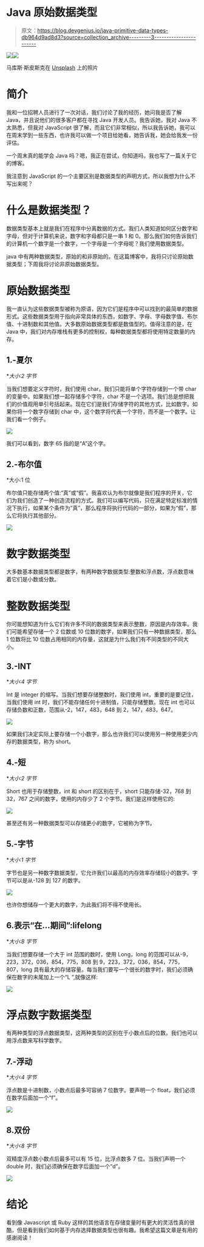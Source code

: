 # Java 原始数据类型

> 原文：<https://blog.devgenius.io/java-primitive-data-types-db964d9ad8d3?source=collection_archive---------3----------------------->

![](img/d1cbb3638c4c31fe1107039ce3f0f7b6.png)![](img/5fb3980c8a11c0e49c58461b3fd07e3c.png)

马库斯·斯皮斯克在 [Unsplash](https://unsplash.com?utm_source=medium&utm_medium=referral) 上的照片

# **简介**

我和一位招聘人员进行了一次对话，我们讨论了我的经历，她问我是否了解 Java，并且说他们的很多客户都在寻找 Java 开发人员。我告诉她，我对 Java 不太熟悉，但我对 JavaScript 很了解，而且它们非常相似，所以我告诉她，我可以在周末学到一些东西，也许我可以做一个项目给她看，她告诉我，她会给我发一份评估。

一个周末真的能学会 Java 吗？嗯，我正在尝试，你知道吗，我也写了一篇关于它的博客。

我注意到 JavaScript 的一个主要区别是数据类型的声明方式，所以我想为什么不写出来呢？

# 什么是数据类型？

数据类型基本上就是我们在程序中分离数据的方式。我们人类知道如何区分数字和字母，但对于计算机来说，数字和字母都只是一串 1 和 0。那么我们如何告诉我们的计算机一个数字是一个数字，一个字母是一个字母呢？我们使用数据类型。

java 中有两种数据类型，原始的和非原始的。在这篇博客中，我将只讨论原始数据类型；下周我将讨论非原始数据类型。

# 原始数据类型

我一直认为这些数据类型被称为原语，因为它们是程序中可以找到的最简单的数据形式。这些数据类型用于指向非常具体的东西，如数字、字母、字母数字值、布尔值、十进制数和其他值。大多数原始数据类型都是数值型的。值得注意的是，在 Java 中，我们对内存堆栈有更多的控制权，每种数据类型都将使用特定数量的内存。

## 1.-夏尔

**大小:2 字节*

当我们想要定义字符时，我们使用 char。我们只能将单个字符存储到一个带 char 的变量中。如果我们想一起存储多个字符，char 不是一个选项。我们总是想把我们的价值观用单引号括起来。现在它们是我们存储字符的其他方式，比如数字。如果你将一个数字存储到 char 中，这个数字将代表一个字符，而不是一个数字。让我们看一个例子。

![](img/2572458ed3bb97c455bac2b9b1810e7e.png)

我们可以看到，数字 65 指的是“A”这个字。

## 2.-布尔值

*大小:1 位

布尔值只能存储两个值:“真”或“假”。我喜欢认为布尔就像是我们程序的开关，它们为我们创造了一种创造流程的方式。我们可以编写代码，只在满足特定标准的情况下执行，如果某个条件为“真”，那么程序将执行代码的一部分，如果为“假”，那么它将执行其他部分。

![](img/7bac6bcfef5212f5aecd9a6838c61c1c.png)

# 数字数据类型

大多数基本数据类型都是数字，有两种数字数据类型:整数和浮点数，浮点数意味着它们是小数或分数。

# 整数数据类型

你可能想知道为什么它们有许多不同的数据类型来表示整数，原因是内存效率。我们可能希望存储一个 2 位数或 10 位数的数字，如果我们只有一种数据类型，那么 1 位数将比 10 位数占用相同的内存量，这就是为什么我们有不同类型的不同大小。

## 3.-INT

**大小:4 字节*

Int 是 integer 的缩写。当我们想要存储整数时，我们使用 int，重要的是要记住，当我们使用 int 时，我们不能存储任何十进制值，只能存储整数。现在 int 也可以存储负数和正数，范围从-2，147，483，648 到 2，147，483，647。

![](img/57858bbe041a391df1562bd40e4dd83e.png)

如果我们决定实际上要存储一个小数字，那么也许我们可以使用另一种使用更少内存的数据类型，称为 short。

## 4.-短

**大小:2 字节*

Short 也用于存储整数，int 和 short 的区别在于，short 只能存储-32，768 到 32，767 之间的数字，使用的内存少了 2 个字节。我们是这样使用它的:

![](img/ae29652ac8ea38fe9bd1076e90219f32.png)

甚至还有另一种数据类型可以存储更小的数字，它被称为字节。

## 5.-字节

**大小:1 字节*

字节也是另一种数字数据类型，它允许我们以最高的内存效率存储较小的数字。字节可以是从-128 到 127 的数字。

![](img/ad758e7e40cd0d5ac11cbb33712fe92f.png)

也许你想储存一个更大的数字，为此我们将不得不使用长。

## 6.表示“在…期间”:lifelong

**大小:8 字节*

当我们想要存储一个大于 int 范围的数时，使用 Long，long 的范围可以从-9，223，372，036，854，775，808 到 9，223，372，036，854，775，807，long 具有最大的存储容量。每当我们要写一个很长的数字时，我们必须确保在数字的末尾加上一个“L ”,就像这样:

![](img/3a42a18e6026fb252e2b0d3a9e36e657.png)

# 浮点数字数据类型

有两种类型的浮点数据类型，这两种类型的区别在于小数点后的位数。我们也可以用浮点数来写科学数字。

## 7.-浮动

**大小:4 字节*

浮点数是十进制数，小数点后最多可容纳 7 位数字。要声明一个 float，我们必须在数字后面加一个“f”。

![](img/67edcf5f9c4ee5c9f59a2820b64b31b6.png)

## 8.双份

**大小:8 字节*

双精度浮点数小数点后最多可以有 15 位，比浮点数多 7 位。当我们声明一个 double 时，我们必须确保在数字后面加一个“d”。

![](img/fd1f5a16afea20a0c90f1213bacc9e7d.png)

# 结论

看到像 Javascript 或 Ruby 这样的其他语言在存储变量时有更大的灵活性真的很酷，但是看到我们如何基于内存选择数据类型也很有趣。我希望这篇文章是有用的感谢阅读！